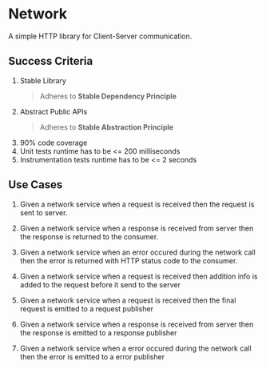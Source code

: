 # Network

A simple HTTP library for Client-Server communication.


## Success Criteria

1. Stable Library
    > Adheres to **Stable Dependency Principle**
2. Abstract Public APIs
    > Adheres to **Stable Abstraction Principle**
3. 90% code coverage
4. Unit tests runtime has to be <= 200 milliseconds
5. Instrumentation tests runtime has to be <= 2 seconds


## Use Cases

1. Given a network service
    when a request is received
    then the request is sent to server.
    
2. Given a network service
    when a response is received from server
    then the response is returned to the consumer.
    
3. Given a network service
    when an error occured during the network call
    then the error is returned with HTTP status code to the consumer.
    
4. Given a network service
    when a request is received
    then addition info is added to the request before it send to the server
    
5. Given a network service
    when a request is received
    then the final request is emitted to a request publisher
    
6. Given a network service
    when a response is received from server
    then the response is emitted to a response publisher

7. Given a network service
    when a error occured during the network call
    then the error is emitted to a error publisher
